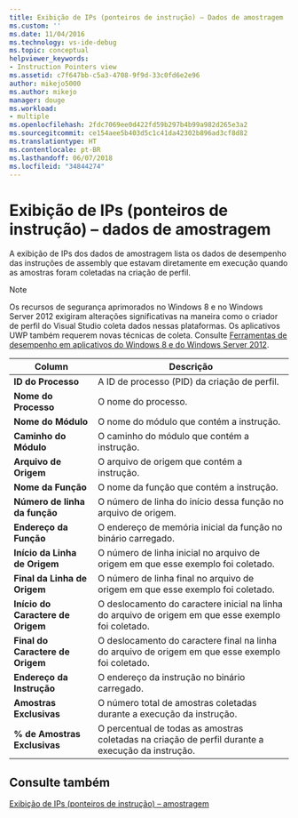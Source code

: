 ```yaml
---
title: Exibição de IPs (ponteiros de instrução) – Dados de amostragem | Microsoft Docs
ms.custom: ''
ms.date: 11/04/2016
ms.technology: vs-ide-debug
ms.topic: conceptual
helpviewer_keywords:
- Instruction Pointers view
ms.assetid: c7f647bb-c5a3-4708-9f9d-33c0fd6e2e96
author: mikejo5000
ms.author: mikejo
manager: douge
ms.workload:
- multiple
ms.openlocfilehash: 2fdc7069ee0d422fd59b297b4b99a982d265e3a2
ms.sourcegitcommit: ce154aee5b403d5c1c41da42302b896ad3cf8d82
ms.translationtype: HT
ms.contentlocale: pt-BR
ms.lasthandoff: 06/07/2018
ms.locfileid: "34844274"
---
```

# <a name="instruction-pointers-ips-view---sampling-data"></a>Exibição de IPs (ponteiros de instrução) – dados de amostragem
A exibição de IPs dos dados de amostragem lista os dados de desempenho das instruções de assembly que estavam diretamente em execução quando as amostras foram coletadas na criação de perfil.  
  
> [!NOTE]
>  Os recursos de segurança aprimorados no Windows 8 e no Windows Server 2012 exigiram alterações significativas na maneira como o criador de perfil do Visual Studio coleta dados nessas plataformas. Os aplicativos UWP também requerem novas técnicas de coleta. Consulte [Ferramentas de desempenho em aplicativos do Windows 8 e do Windows Server 2012](../profiling/performance-tools-on-windows-8-and-windows-server-2012-applications.md).  
  
|Column|Descrição|  
|------------|-----------------|  
|**ID do Processo**|A ID de processo (PID) da criação de perfil.|  
|**Nome do Processo**|O nome do processo.|  
|**Nome do Módulo**|O nome do módulo que contém a instrução.|  
|**Caminho do Módulo**|O caminho do módulo que contém a instrução.|  
|**Arquivo de Origem**|O arquivo de origem que contém a instrução.|  
|**Nome da Função**|O nome da função que contém a instrução.|  
|**Número de linha da função**|O número de linha do início dessa função no arquivo de origem.|  
|**Endereço da Função**|O endereço de memória inicial da função no binário carregado.|  
|**Início da Linha de Origem**|O número de linha inicial no arquivo de origem em que esse exemplo foi coletado.|  
|**Final da Linha de Origem**|O número de linha final no arquivo de origem em que esse exemplo foi coletado.|  
|**Início do Caractere de Origem**|O deslocamento do caractere inicial na linha do arquivo de origem em que esse exemplo foi coletado.|  
|**Final do Caractere de Origem**|O deslocamento do caractere final na linha do arquivo de origem em que esse exemplo foi coletado.|  
|**Endereço da Instrução**|O endereço da instrução no binário carregado.|  
|**Amostras Exclusivas**|O número total de amostras coletadas durante a execução da instrução.|  
|**% de Amostras Exclusivas**|O percentual de todas as amostras coletadas na criação de perfil durante a execução da instrução.|  
  
## <a name="see-also"></a>Consulte também  
 [Exibição de IPs (ponteiros de instrução) – amostragem](../profiling/instruction-pointers-ips-view-dotnet-memory-sampling-data.md)